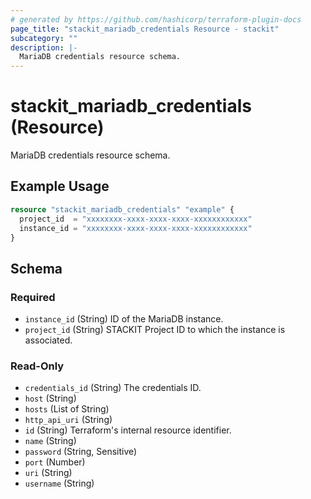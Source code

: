 ```yaml
---
# generated by https://github.com/hashicorp/terraform-plugin-docs
page_title: "stackit_mariadb_credentials Resource - stackit"
subcategory: ""
description: |-
  MariaDB credentials resource schema.
---
```


# stackit_mariadb_credentials (Resource)

MariaDB credentials resource schema.

## Example Usage

```terraform
resource "stackit_mariadb_credentials" "example" {
  project_id  = "xxxxxxxx-xxxx-xxxx-xxxx-xxxxxxxxxxxx"
  instance_id = "xxxxxxxx-xxxx-xxxx-xxxx-xxxxxxxxxxxx"
}
```

<!-- schema generated by tfplugindocs -->
## Schema

### Required

- `instance_id` (String) ID of the MariaDB instance.
- `project_id` (String) STACKIT Project ID to which the instance is associated.

### Read-Only

- `credentials_id` (String) The credentials ID.
- `host` (String)
- `hosts` (List of String)
- `http_api_uri` (String)
- `id` (String) Terraform's internal resource identifier.
- `name` (String)
- `password` (String, Sensitive)
- `port` (Number)
- `uri` (String)
- `username` (String)
